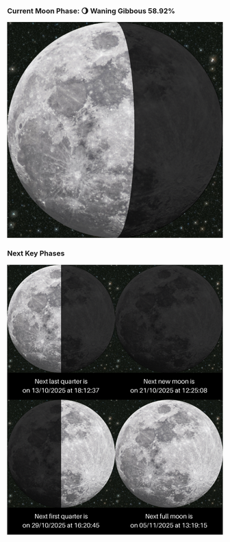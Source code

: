 ### Current Moon Phase: 🌖 Waning Gibbous 58.92%
![Moon Phase](moonphase.png)
### Next Key Phases
![Gallery](gallery.png)